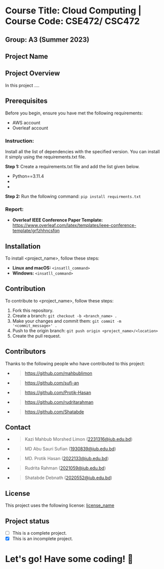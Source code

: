 # Course Title: Cloud Computing | Course Code: CSE472/ CSC472 
## Group: A3 (Summer 2023)
## Project Name <br/>

## Project Overview

In this project ....

## Prerequisites
Before you begin, ensure you have met the following requirements:
- AWS account
- Overleaf account

### Instruction:
Install all the list of dependencies with the specified version. You can install it simply using the requirements.txt file.

<b> Step 1: </b> Create a requirements.txt file and add the list given below.<br/>
- Python==3.11.4
- 
- 
<b> Step 2: </b> Run the following command: `pip install requirments.txt`
### Report:
- <b> Overleaf IEEE Conference Paper Template: </b> https://www.overleaf.com/latex/templates/ieee-conference-template/grfzhhncsfqn

## Installation
To install <project_name>, follow these steps:
* __Linux and macOS:__
`<insatll_command>`
* __Windows:__
`<insatll_command>`

## Contribution
To contribute to <project_name>, follow these steps:
1. Fork this repository.
2. Create a branch: `git checkout -b <branch_name> .`
3. Make your changes and commit them: `git commit -m '<commit_message>' .`
4. Push to the origin branch: `git push origin <project_name>/<location>`
5. Create the pull request.

## Contributors
Thanks to the following people who have contributed to this project: 
* > https://github.com/mahbublimon
* > https://github.com/sufi-an
* > https://github.com/Protik-Hasan
* > https://github.com/rudritarahman
* > https://github.com/Shatabde

## Contact 
* > Kazi Mahbub Morshed Limon (2231316@iub.edu.bd)
* > MD Abu Sauri Sufian (1930839@iub.edu.bd)
* > MD. Protik Hasan (2022133@iub.edu.bd)
* > Rudrita Rahman (2021059@iub.edu.bd)
* > Shatabde Debnath (2020552@iub.edu.bd)

## License
This project uses the following license:
[license_name](license_URL)

## Project status
- [ ] This is a complete project.
- [x] This is an incomplete project.

# Let's go! Have some coding! 🙂

